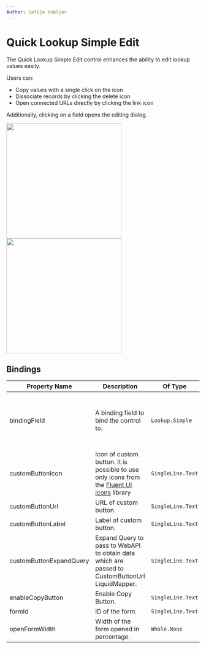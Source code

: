 ```yaml
---
Author: Safija Hubljar
---
```

# Quick Lookup Simple Edit

<p>The Quick Lookup Simple Edit control enhances the ability to edit lookup values easily.</p>
<p> Users can:</p>
<ul>
  <li>Copy values with a single click on the icon</li>
  <li>Dissociate records by clicking the delete icon</li>
  <li>Open connected URLs directly by clicking the link icon</li>
</ul>
<p>Additionally, clicking on a field opens the editing dialog.</p>


<img src='/.attachments/applications/Controls/quicklookupsimpleedit-1.png' width="300px" />
<img src='/.attachments/applications/Controls/quicklookupsimpleedit.png' width="300px" />


## Bindings

<table>
  <thead>
    <tr>
      <th>Property Name</th>
      <th>Description</th>
      <th>Of Type</th>
      <th>Input</th>
      <th>Output</th>
      <th>Usage</th>
      <th>Required</th>
    </tr>
  </thead>
  <tbody>
    <tr>
      <td>bindingField</td>
      <td>A binding field to bind the control to.</td>
      <td><code>Lookup.Simple</code></td>
      <td>
        <code>{ entityType: "talxis_address", </br> id: "d5fa380a-aa37-ef11-8409-0022489d8923", </br> name: "K pérovně 945/7, Hostivař, 10200 Praha 10" }</code>
      </td>
      <td>  
      <code>{ entityType: "talxis_address", </br> id: "d5fa380a-aa37-ef11-8409-0022489d8923", </br> name: "K Pérovně 945/7, Hostivař, 10200 Praha 18 Czech Republic" }</code>
        </td>
      <td><code>bound</code></td>
      <td><code>true</code></td>
    </tr>
    <tr>
      <td>customButtonIcon</td>
      <td>Icon of custom button. It is possible to use only icons from the <a href="https://uifabricicons.azurewebsites.net/" target="_blank">Fluent UI icons</a> library</td>
      <td><code>SingleLine.Text</code></td>
      <td>
        <code>POI</code>
      </td>
      <td>N/A</td>
      <td><code>input</code></td>
      <td><code>false</code></td>
    </tr>
    <tr>
      <td>customButtonUrl</td>
      <td>URL of custom button.</td>
      <td><code>SingleLine.Text</code></td>
      <td>
        <code>https://www.google.com/maps/search/?api=1&query=50.0662464,14.5293889</code>
      </td>
      <td>N/A</td>
      <td><code>input</code></td>
      <td><code>false</code></td>
    </tr>
    <tr>
      <td>customButtonLabel</td>
      <td>Label of custom button.</td>
      <td><code>SingleLine.Text</code></td>
      <td>
        <code>Submit</code>
      </td>
      <td>N/A</td>
      <td><code>input</code></td>
      <td><code>false</code></td>
    </tr>
    <tr>
      <td>customButtonExpandQuery</td>
      <td>Expand Query to pass to WebAPI to obtain data which are passed to CustomButtonUrl LiquidMapper.</td>
      <td><code>SingleLine.Text</code></td>
      <td>
        <code>talxis_Child_talxis_Parent_talxis_Parent($select=talxis_name)</code>
      </td>
      <td>N/A</td>
      <td><code>input</code></td>
      <td><code>false</code></td>
    </tr>
    <tr>
      <td>enableCopyButton</td>
      <td>Enable Copy Button.</td>
      <td><code>SingleLine.Text</code></td>
      <td>
        <code>true</code>
      </td>
      <td>N/A</td>
      <td><code>input</code></td>
      <td><code>false</code></td>
    </tr>
    <tr>
      <td>formId</td>
      <td>ID of the form.</td>
      <td><code>SingleLine.Text</code></td>
      <td>
        <code>0f98e335-c08a-4921-b925-09ef9a517c12</code>
      </td>
      <td>N/A</td>
      <td><code>input</code></td>
      <td><code>false</code></td>
    </tr>
    <tr>
      <td>openFormWidth</td>
      <td>Width of the form opened in percentage.</td>
      <td><code>Whole.None</code></td>
      <td>
        <code>60</code>
      </td>
      <td>N/A</td>
      <td><code>input</code></td>
      <td><code>false</code></td>
    </tr>
  </tbody>
</table>


